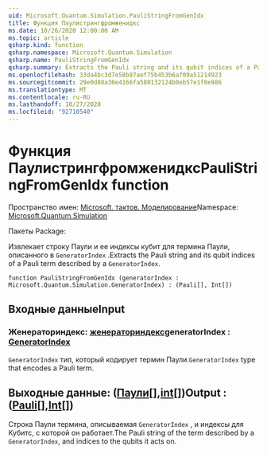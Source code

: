 ```yaml
---
uid: Microsoft.Quantum.Simulation.PauliStringFromGenIdx
title: Функция Паулистрингфромженидкс
ms.date: 10/26/2020 12:00:00 AM
ms.topic: article
qsharp.kind: function
qsharp.namespace: Microsoft.Quantum.Simulation
qsharp.name: PauliStringFromGenIdx
qsharp.summary: Extracts the Pauli string and its qubit indices of a Pauli term described by a `GeneratorIndex`.
ms.openlocfilehash: 33da4bc3d7e58b87aef75b453b6af09a51214923
ms.sourcegitcommit: 29e0d88a30e4166fa580132124b0eb57e1f0e986
ms.translationtype: MT
ms.contentlocale: ru-RU
ms.lasthandoff: 10/27/2020
ms.locfileid: "92710540"
---
```

# <a name="paulistringfromgenidx-function"></a><span data-ttu-id="3e9fe-102">Функция Паулистрингфромженидкс</span><span class="sxs-lookup"><span data-stu-id="3e9fe-102">PauliStringFromGenIdx function</span></span>

<span data-ttu-id="3e9fe-103">Пространство имен: [Microsoft. тактов. Моделирование](xref:Microsoft.Quantum.Simulation)</span><span class="sxs-lookup"><span data-stu-id="3e9fe-103">Namespace: [Microsoft.Quantum.Simulation](xref:Microsoft.Quantum.Simulation)</span></span>

<span data-ttu-id="3e9fe-104">Пакеты [](https://nuget.org/packages/)</span><span class="sxs-lookup"><span data-stu-id="3e9fe-104">Package: [](https://nuget.org/packages/)</span></span>


<span data-ttu-id="3e9fe-105">Извлекает строку Паули и ее индексы кубит для термина Паули, описанного в `GeneratorIndex` .</span><span class="sxs-lookup"><span data-stu-id="3e9fe-105">Extracts the Pauli string and its qubit indices of a Pauli term described by a `GeneratorIndex`.</span></span>

```qsharp
function PauliStringFromGenIdx (generatorIndex : Microsoft.Quantum.Simulation.GeneratorIndex) : (Pauli[], Int[])
```


## <a name="input"></a><span data-ttu-id="3e9fe-106">Входные данные</span><span class="sxs-lookup"><span data-stu-id="3e9fe-106">Input</span></span>

### <a name="generatorindex--generatorindex"></a><span data-ttu-id="3e9fe-107">Женераториндекс: [женераториндекс](xref:Microsoft.Quantum.Simulation.GeneratorIndex)</span><span class="sxs-lookup"><span data-stu-id="3e9fe-107">generatorIndex : [GeneratorIndex](xref:Microsoft.Quantum.Simulation.GeneratorIndex)</span></span>

<span data-ttu-id="3e9fe-108">`GeneratorIndex` тип, который кодирует термин Паули.</span><span class="sxs-lookup"><span data-stu-id="3e9fe-108">`GeneratorIndex` type that encodes a Pauli term.</span></span>



## <a name="output--pauliint"></a><span data-ttu-id="3e9fe-109">Выходные данные: ([Паули](xref:microsoft.quantum.lang-ref.pauli)[],[int](xref:microsoft.quantum.lang-ref.int)[])</span><span class="sxs-lookup"><span data-stu-id="3e9fe-109">Output : ([Pauli](xref:microsoft.quantum.lang-ref.pauli)[],[Int](xref:microsoft.quantum.lang-ref.int)[])</span></span>

<span data-ttu-id="3e9fe-110">Строка Паули термина, описываемая `GeneratorIndex` , и индексы для Кубитс, с которой он работает.</span><span class="sxs-lookup"><span data-stu-id="3e9fe-110">The Pauli string of the term described by a `GeneratorIndex`, and indices to the qubits it acts on.</span></span>